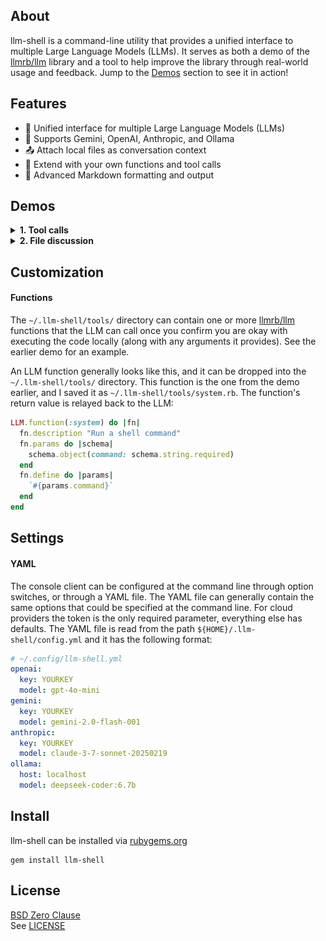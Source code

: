 ## About

llm-shell is a command-line utility that provides a unified interface to multiple
Large Language Models (LLMs). It serves as both a demo of the
[llmrb/llm](https://github.com/llmrb/llm) library and a tool to help improve
the library through real-world usage and feedback. Jump to the [Demos](#demos)
section to see it in action!

## Features

- 🌟 Unified interface for multiple Large Language Models (LLMs)
- 🤝 Supports Gemini, OpenAI, Anthropic, and Ollama
- 📤 Attach local files as conversation context
- 🔧 Extend with your own functions and tool calls
- 📝 Advanced Markdown formatting and output

## Demos

<details>
  <summary><b>1. Tool calls</b></summary>
  <img src="share/llm-shell/examples/example2.gif/">
</details>

<details>
  <summary><b>2. File discussion</b></summary>
  <img src="share/llm-shell/examples/example1.gif">
</details>

## Customization

#### Functions

The `~/.llm-shell/tools/` directory can contain one or more
[llmrb/llm](https://github.com/llmrb/llm) functions that the
LLM can call once you confirm you are okay with executing the
code locally (along with any arguments it provides). See the
earlier demo for an example.

An LLM function generally looks like this, and it can be dropped
into the `~/.llm-shell/tools/` directory. This function is the one
from the demo earlier, and I saved it as `~/.llm-shell/tools/system.rb`.
The function's return value is relayed back to the LLM:

```ruby
LLM.function(:system) do |fn|
  fn.description "Run a shell command"
  fn.params do |schema|
    schema.object(command: schema.string.required)
  end
  fn.define do |params|
    `#{params.command}`
  end
end
```

## Settings

#### YAML

The console client can be configured at the command line through option switches,
or through a YAML file. The YAML file can generally contain the same options that
could be specified at the command line. For cloud providers the token is the only
required parameter, everything else has defaults. The YAML file is read from the
path `${HOME}/.llm-shell/config.yml` and it has the following format:

```yaml
# ~/.config/llm-shell.yml
openai:
  key: YOURKEY
  model: gpt-4o-mini
gemini:
  key: YOURKEY
  model: gemini-2.0-flash-001
anthropic:
  key: YOURKEY
  model: claude-3-7-sonnet-20250219
ollama:
  host: localhost
  model: deepseek-coder:6.7b
```

## Install

llm-shell can be installed via [rubygems.org](https://rubygems.org/gems/llm-shell)

	gem install llm-shell

## License

[BSD Zero Clause](https://choosealicense.com/licenses/0bsd/)
<br>
See [LICENSE](./LICENSE)
